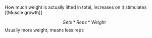 How much weight is actually lifted in total, increases on it stimulates [[Muscle growth]]

$$ Sets * Reps * Weight $$
Usually more weight, means less reps 